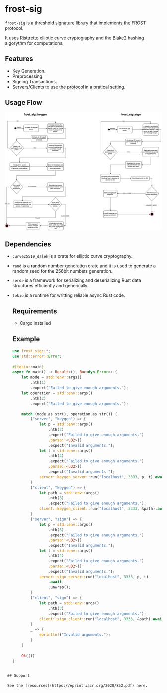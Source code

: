   # frost-sig

  `frost-sig` is a threshold signature library that implements the FROST protocol.

 It uses [Risttretto](https://ristretto.group/) elliptic curve cryptography and the [Blake2](https://www.blake2.net/) hashing algorythm for computations.

  ## Features

  - Key Generation.
  - Preprocessing.
  - Signing Transactions.
  - Servers/Clients to use the protocol in a pratical setting.

  ## Usage Flow

  ![Activity Diagrams](./assets/frost-server.jpg)

  ## Dependencies

- `curve25519_dalek` is a crate for elliptic curve cryptography.
- `rand` is a random number generation crate and it is used to generate a random seed for the 256bit numbers generation.
- `serde` is a framework for serializing and deserializing Rust data structures efficiently and generically.
- `tokio` is a runtime for writting reliable async Rust code.

  ## Requirements

  - Cargo installed

  ## Example
  ```Rust
  use frost_sig::*;
  use std::error::Error;

  #[tokio::main]
  async fn main() -> Result<(), Box<dyn Error>> {
      let mode = std::env::args()
          .nth(1)
          .expect("Failed to give enough arguments.");
      let operation = std::env::args()
          .nth(2)
          .expect("Failed to give enough arguments.");

      match (mode.as_str(), operation.as_str()) {
          ("server", "keygen") => {
              let p = std::env::args()
                  .nth(3)
                  .expect("Failed to give enough arguments.")
                  .parse::<u32>()
                  .expect("Invalid arguments.");
              let t = std::env::args()
                  .nth(4)
                  .expect("Failed to give enough arguments.")
                  .parse::<u32>()
                  .expect("Invalid arguments.");
              server::keygen_server::run("localhost", 3333, p, t).await?;
          }
          ("client", "keygen") => {
              let path = std::env::args()
                  .nth(3)
                  .expect("Failed to give enough arguments.");
              client::keygen_client::run("localhost", 3333, &path).await?;
          }
          ("server", "sign") => {
              let p = std::env::args()
                  .nth(3)
                  .expect("Failed to give enough arguments.")
                  .parse::<u32>()
                  .expect("Invalid arguments.");
              let t = std::env::args()
                  .nth(4)
                  .expect("Failed to give enough arguments.")
                  .parse::<u32>()
                  .expect("Invalid arguments.");
              server::sign_server::run("localhost", 3333, p, t)
                  .await
                  .unwrap();
          }
          ("client", "sign") => {
              let path = std::env::args()
                  .nth(3)
                  .expect("Failed to give enough arguments.");
              client::sign_client::run("localhost", 3333, &path).await?;
          }
          _ => {
              eprintln!("Invalid arguments.");
          }
      }

      Ok(())
  }
 ```

  ## Support

  See the [resources](https://eprint.iacr.org/2020/852.pdf) here.
